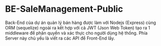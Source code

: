 # BE-SaleManagement-Public
Back-End của dự án quản lý bán hàng được làm với Nodejs (Express) cùng ORM (sequelize) ngoài ra kết hợp với cả JWT (Json Web Token) tạo ra 1 middleware để phân quyền và xác thực cho người dùng hệ thống. Phía Server này chủ yếu là viết ra các API để Front-End lấy.
